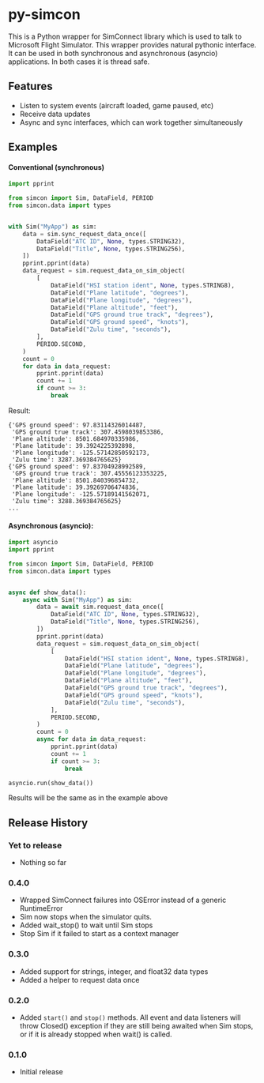 # py-simcon

This is a Python wrapper for SimConnect library which is used to talk to
Microsoft Flight Simulator. This wrapper provides natural pythonic interface.
It can be used in both synchronous and asynchronous (asyncio) applications.
In both cases it is thread safe.

## Features

  * Listen to system events (aircraft loaded, game paused, etc)
  * Receive data updates
  * Async and sync interfaces, which can work together simultaneously

## Examples

#### Conventional (synchronous)

```python
import pprint

from simcon import Sim, DataField, PERIOD
from simcon.data import types


with Sim("MyApp") as sim:
    data = sim.sync_request_data_once([
        DataField("ATC ID", None, types.STRING32),
        DataField("Title", None, types.STRING256),
    ])
    pprint.pprint(data)
    data_request = sim.request_data_on_sim_object(
        [
            DataField("HSI station ident", None, types.STRING8),
            DataField("Plane latitude", "degrees"),
            DataField("Plane longitude", "degrees"),
            DataField("Plane altitude", "feet"),
            DataField("GPS ground true track", "degrees"),
            DataField("GPS ground speed", "knots"),
            DataField("Zulu time", "seconds"),
        ],
        PERIOD.SECOND,
    )
    count = 0
    for data in data_request:
        pprint.pprint(data)
        count += 1
        if count >= 3:
            break
```

Result:
```
{'GPS ground speed': 97.83114326014487,
 'GPS ground true track': 307.4598039853386,
 'Plane altitude': 8501.684970335986,
 'Plane latitude': 39.3924225392898,
 'Plane longitude': -125.57142850592173,
 'Zulu time': 3287.369384765625}
{'GPS ground speed': 97.83704928992589,
 'GPS ground true track': 307.45556123353225,
 'Plane altitude': 8501.840396854732,
 'Plane latitude': 39.39269706474836,
 'Plane longitude': -125.57189141562071,
 'Zulu time': 3288.369384765625}
...
```

#### Asynchronous (asyncio):

```python
import asyncio
import pprint

from simcon import Sim, DataField, PERIOD
from simcon.data import types


async def show_data():
    async with Sim("MyApp") as sim:
        data = await sim.request_data_once([
            DataField("ATC ID", None, types.STRING32),
            DataField("Title", None, types.STRING256),
        ])
        pprint.pprint(data)
        data_request = sim.request_data_on_sim_object(
            [
                DataField("HSI station ident", None, types.STRING8),
                DataField("Plane latitude", "degrees"),
                DataField("Plane longitude", "degrees"),
                DataField("Plane altitude", "feet"),
                DataField("GPS ground true track", "degrees"),
                DataField("GPS ground speed", "knots"),
                DataField("Zulu time", "seconds"),
            ],
            PERIOD.SECOND,
        )
        count = 0
        async for data in data_request:
            pprint.pprint(data)
            count += 1
            if count >= 3:
                break

asyncio.run(show_data())
```

Results will be the same as in the example above


## Release History

### Yet to release
  * Nothing so far

### 0.4.0
  * Wrapped SimConnect failures into OSError instead of a generic RuntimeError
  * Sim now stops when the simulator quits.
  * Added wait_stop() to wait until Sim stops
  * Stop Sim if it failed to start as a context manager

### 0.3.0
  * Added support for strings, integer, and float32 data types
  * Added a helper to request data once

### 0.2.0

  * Added `start()` and `stop()` methods. All event and data listeners
    will throw Closed() exception if they are still being awaited when
    Sim stops, or if it is already stopped when wait() is called.

### 0.1.0
  * Initial release
